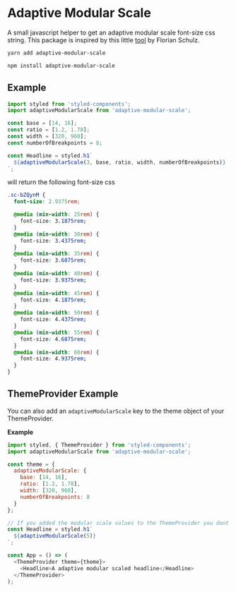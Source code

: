 # Adaptive Modular Scale

A small javascript helper to get an adaptive modular scale font-size css string. This package is inspired by this little [tool](https://codepen.io/tol-is/pen/mQVLPY) by Florian Schulz.

```bash
yarn add adaptive-modular-scale

npm install adaptive-modular-scale
```

## Example

```js
import styled from 'styled-components';
import adaptiveModularScale from 'adaptive-modular-scale';

const base = [14, 16];
const ratio = [1.2, 1.78];
const width = [320, 960];
const numberOfBreakpoints = 8;

const Headline = styled.h1`
  ${adaptiveModularScale(3, base, ratio, width, numberOfBreakpoints)}
`;
```

will return the following font-size css

```css
.sc-bZQynM {
  font-size: 2.9375rem;

  @media (min-width: 25rem) {
    font-size: 3.1875rem;
  }
  @media (min-width: 30rem) {
    font-size: 3.4375rem;
  }
  @media (min-width: 35rem) {
    font-size: 3.6875rem;
  }
  @media (min-width: 40rem) {
    font-size: 3.9375rem;
  }
  @media (min-width: 45rem) {
    font-size: 4.1875rem;
  }
  @media (min-width: 50rem) {
    font-size: 4.4375rem;
  }
  @media (min-width: 55rem) {
    font-size: 4.6875rem;
  }
  @media (min-width: 60rem) {
    font-size: 4.9375rem;
  }
}
```

## ThemeProvider Example

You can also add an `adaptiveModularScale` key to the theme object of your ThemeProvider.

**Example**

```js
import styled, { ThemeProvider } from 'styled-components';
import adaptiveModularScale from 'adaptive-modular-scale';

const theme = {
  adaptiveModularScale: {
    base: [14, 16],
    ratio: [1.2, 1.78],
    width: [320, 960],
    numberOfBreakpoints: 8
  }
};

// If you added the modular scale values to the ThemeProvider you dont have to pass it down every time
const Headline = styled.h1`
  ${adaptiveModularScale(5)}
`;

const App = () => (
  <ThemeProvider theme={theme}>
    <Headline>A adaptive modular scaled headline</Headline>
  </ThemeProvider>
);
```
